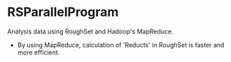 # RSParallelProgram

Analysis data using RoughSet and Hadoop's MapReduce.
- By using MapReduce, calculation of 'Reducts' in RoughSet is faster and more efficient.
